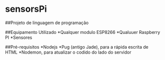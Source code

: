 # sensorsPi
##Projeto de linguagem de programação 

##Equipamento Utilizado
*Qualquer modulo ESP8266
*Qualuuer Raspberry PI
*Sensores 

##Pré-requisitos
*Nodejs
*Pug (antigo Jade), para a rápida escrita de HTML
*Nodemon, para atualizar o codido do lado do servidor 
